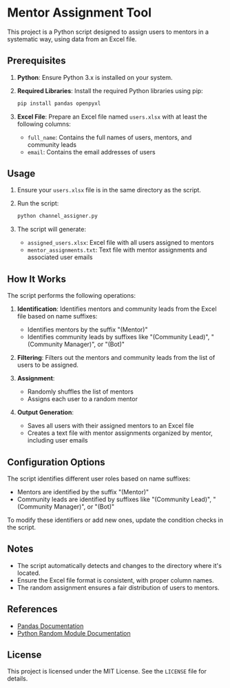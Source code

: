 # Mentor Assignment Tool

This project is a Python script designed to assign users to mentors in a systematic way, using data from an Excel file.

## Prerequisites

1. **Python**: Ensure Python 3.x is installed on your system.
2. **Required Libraries**: Install the required Python libraries using pip:

   ```bash
   pip install pandas openpyxl
   ```

3. **Excel File**: Prepare an Excel file named `users.xlsx` with at least the following columns:
   - `full_name`: Contains the full names of users, mentors, and community leads
   - `email`: Contains the email addresses of users

## Usage

1. Ensure your `users.xlsx` file is in the same directory as the script.
2. Run the script:

   ```bash
   python channel_assigner.py
   ```

3. The script will generate:
   - `assigned_users.xlsx`: Excel file with all users assigned to mentors
   - `mentor_assignments.txt`: Text file with mentor assignments and associated user emails

## How It Works

The script performs the following operations:

1. **Identification**: Identifies mentors and community leads from the Excel file based on name suffixes:
   - Identifies mentors by the suffix "(Mentor)"
   - Identifies community leads by suffixes like "(Community Lead)", "(Community Manager)", or "(Bot)"

2. **Filtering**: Filters out the mentors and community leads from the list of users to be assigned.

3. **Assignment**:
   - Randomly shuffles the list of mentors
   - Assigns each user to a random mentor

4. **Output Generation**:
   - Saves all users with their assigned mentors to an Excel file
   - Creates a text file with mentor assignments organized by mentor, including user emails

## Configuration Options

The script identifies different user roles based on name suffixes:

- Mentors are identified by the suffix "(Mentor)"
- Community leads are identified by suffixes like "(Community Lead)", "(Community Manager)", or "(Bot)"

To modify these identifiers or add new ones, update the condition checks in the script.

## Notes

- The script automatically detects and changes to the directory where it's located.
- Ensure the Excel file format is consistent, with proper column names.
- The random assignment ensures a fair distribution of users to mentors.

## References

- [Pandas Documentation](https://pandas.pydata.org/docs/)
- [Python Random Module Documentation](https://docs.python.org/3/library/random.html)

## License

This project is licensed under the MIT License. See the `LICENSE` file for details.
